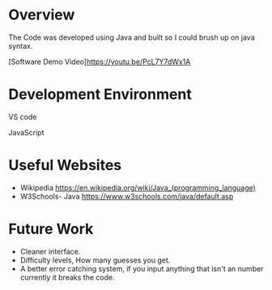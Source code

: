 # Overview

The Code was developed using Java and built so I could brush up on java syntax.



[Software Demo Video]https://youtu.be/PcL7Y7dWx1A

# Development Environment

VS code

JavaScript 

# Useful Websites



- Wikipedia https://en.wikipedia.org/wiki/Java_(programming_language)
- W3Schools- Java https://www.w3schools.com/java/default.asp

# Future Work



- Cleaner interface.
- Difficulty levels, How many guesses you get.
- A better error catching system, if you input anything that isn't an number currently it breaks the code.